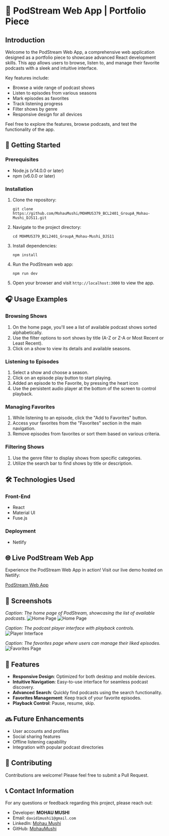 # 🎵 PodStream Web App | Portfolio Piece

## Introduction

Welcome to the PodStream Web App, a comprehensive web application designed as a portfolio piece to showcase advanced React development skills. This app allows users to browse, listen to, and manage their favorite podcasts with a sleek and intuitive interface.

Key features include:
- Browse a wide range of podcast shows
- Listen to episodes from various seasons
- Mark episodes as favorites
- Track listening progress
- Filter shows by genre
- Responsive design for all devices

Feel free to explore the features, browse podcasts, and test the functionality of the app.

## 🚀 Getting Started

### Prerequisites

- Node.js (v14.0.0 or later)
- npm (v6.0.0 or later)

### Installation

1. Clone the repository:
   ```
   git clone https://github.com/MohauMushi/MOHMUS379_BCL2401_GroupA_Mohau-Mushi_DJS11.git
   ```

2. Navigate to the project directory:
   ```
   cd MOHMUS379_BCL2401_GroupA_Mohau-Mushi_DJS11
   ```

3. Install dependencies:
   ```
   npm install
   ```

4. Run the PodStream web app:
   ```
   npm run dev
   ```

5. Open your browser and visit `http://localhost:3000` to view the app.

## 🎧 Usage Examples

### Browsing Shows

1. On the home page, you'll see a list of available podcast shows sorted alphabetically.
2. Use the filter options to sort shows by title (A-Z or Z-A or Most Recent or Least Recent).
3. Click on a show to view its details and available seasons.

### Listening to Episodes

1. Select a show and choose a season.
2. Click on an episode play button to start playing.
3. Added an episode to the Favorite, by pressing the heart icon
4. Use the persistent audio player at the bottom of the screen to control playback.

### Managing Favorites

1. While listening to an episode, click the "Add to Favorites" button.
2. Access your favorites from the "Favorites" section in the main navigation.
3. Remove episodes from favorites or sort them based on various criteria.

### Filtering Shows

1. Use the genre filter to display shows from specific categories.
2. Utilize the search bar to find shows by title or description.

## 🛠️ Technologies Used

### Front-End
- React
- Material UI
- Fuse.js

### Deployment
- Netlify

## 🌐 Live PodStream Web App

Experience the PodStream Web App in action! Visit our live demo hosted on Netlify:

[PodStream Web App](https://podstream-portfolio-piece.netlify.app/)

## 📸 Screenshots

*Caption: The home page of PodStream, showcasing the list of available podcasts.*
![Home Page](https://github.com/MohauMushi/MOHMUS379_BCL2401_GroupA_Mohau-Mushi_DJS11/assets/156682852/6c795189-169a-40a8-bf24-c9472778cb5e)
![Home Page](https://github.com/MohauMushi/MOHMUS379_BCL2401_GroupA_Mohau-Mushi_DJS11/assets/156682852/77cb73bb-8a8a-4eb4-a04f-018f5db1abd4)


*Caption: The podcast player interface with playback controls.*
![Player Interface](https://github.com/MohauMushi/MOHMUS379_BCL2401_GroupA_Mohau-Mushi_DJS11/assets/156682852/0d8a6b47-cd45-49f4-8d94-0a76b87036db)

*Caption: The favorites page where users can manage their liked episodes.*
![Favorites Page](https://github.com/MohauMushi/MOHMUS379_BCL2401_GroupA_Mohau-Mushi_DJS11/assets/156682852/c96f08fc-b539-4c2c-9e68-9d5782f4be58)

## 🌟 Features

- **Responsive Design**: Optimized for both desktop and mobile devices.
- **Intuitive Navigation**: Easy-to-use interface for seamless podcast discovery.
- **Advanced Search**: Quickly find podcasts using the search functionality.
- **Favorites Management**: Keep track of your favorite episodes.
- **Playback Control**: Pause, resume, skip.

## 🔜 Future Enhancements

- User accounts and profiles
- Social sharing features
- Offline listening capability
- Integration with popular podcast directories

## 🤝 Contributing

Contributions are welcome! Please feel free to submit a Pull Request.

## 📞 Contact Information

For any questions or feedback regarding this project, please reach out:

- Developer: **MOHAU MUSHI** 
- Email: `david1mushi1@gmail.com`
- LinkedIn: [Mohau Mushi](https://www.linkedin.com/in/mohau-mushi/)
- GitHub: [MohauMushi](https://github.com/MohauMushi)
